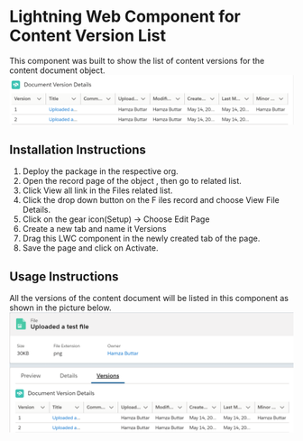 # Lightning Web Component for Content Version List

This component was built to show the list of content versions for the content document object.
 ![Content Version Related List sample](contentversion.PNG)

## Installation Instructions

1. Deploy the package in the respective org.
2. Open the record page of the object , then go to related list.
3. Click View all link in the Files related list. 
4. Click the drop down button on the F	iles record and choose View File Details.
5. Click on the gear icon(Setup) -> Choose Edit Page
6. Create a new tab and name it Versions
7. Drag this LWC component in the newly created tab of the page.
8. Save the page and click on Activate.

## Usage Instructions 
All the versions of the content document will be listed in this component as shown in the picture below.
![Content Version Related List sample](contentversion_1.PNG)


